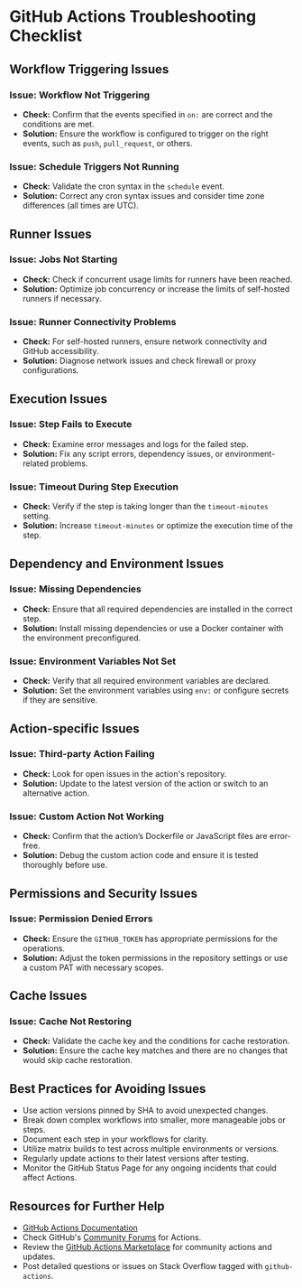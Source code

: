# GitHub Actions Troubleshooting Checklist

## Workflow Triggering Issues

### Issue: Workflow Not Triggering
- **Check:** Confirm that the events specified in `on:` are correct and the conditions are met.
- **Solution:** Ensure the workflow is configured to trigger on the right events, such as `push`, `pull_request`, or others.

### Issue: Schedule Triggers Not Running
- **Check:** Validate the cron syntax in the `schedule` event.
- **Solution:** Correct any cron syntax issues and consider time zone differences (all times are UTC).

## Runner Issues

### Issue: Jobs Not Starting
- **Check:** Check if concurrent usage limits for runners have been reached.
- **Solution:** Optimize job concurrency or increase the limits of self-hosted runners if necessary.

### Issue: Runner Connectivity Problems
- **Check:** For self-hosted runners, ensure network connectivity and GitHub accessibility.
- **Solution:** Diagnose network issues and check firewall or proxy configurations.

## Execution Issues

### Issue: Step Fails to Execute
- **Check:** Examine error messages and logs for the failed step.
- **Solution:** Fix any script errors, dependency issues, or environment-related problems.

### Issue: Timeout During Step Execution
- **Check:** Verify if the step is taking longer than the `timeout-minutes` setting.
- **Solution:** Increase `timeout-minutes` or optimize the execution time of the step.

## Dependency and Environment Issues

### Issue: Missing Dependencies
- **Check:** Ensure that all required dependencies are installed in the correct step.
- **Solution:** Install missing dependencies or use a Docker container with the environment preconfigured.

### Issue: Environment Variables Not Set
- **Check:** Verify that all required environment variables are declared.
- **Solution:** Set the environment variables using `env:` or configure secrets if they are sensitive.

## Action-specific Issues

### Issue: Third-party Action Failing
- **Check:** Look for open issues in the action's repository.
- **Solution:** Update to the latest version of the action or switch to an alternative action.

### Issue: Custom Action Not Working
- **Check:** Confirm that the action’s Dockerfile or JavaScript files are error-free.
- **Solution:** Debug the custom action code and ensure it is tested thoroughly before use.

## Permissions and Security Issues

### Issue: Permission Denied Errors
- **Check:** Ensure the `GITHUB_TOKEN` has appropriate permissions for the operations.
- **Solution:** Adjust the token permissions in the repository settings or use a custom PAT with necessary scopes.

## Cache Issues

### Issue: Cache Not Restoring
- **Check:** Validate the cache key and the conditions for cache restoration.
- **Solution:** Ensure the cache key matches and there are no changes that would skip cache restoration.

## Best Practices for Avoiding Issues

- Use action versions pinned by SHA to avoid unexpected changes.
- Break down complex workflows into smaller, more manageable jobs or steps.
- Document each step in your workflows for clarity.
- Utilize matrix builds to test across multiple environments or versions.
- Regularly update actions to their latest versions after testing.
- Monitor the GitHub Status Page for any ongoing incidents that could affect Actions.

## Resources for Further Help

- [GitHub Actions Documentation](https://help.github.com/en/actions)
- Check GitHub's [Community Forums](https://github.community/) for Actions.
- Review the [GitHub Actions Marketplace](https://github.com/marketplace?type=actions) for community actions and updates.
- Post detailed questions or issues on Stack Overflow tagged with `github-actions`.


